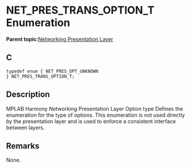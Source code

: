 # NET\_PRES\_TRANS\_OPTION\_T Enumeration

**Parent topic:**[Networking Presentation Layer](GUID-75470E5B-2289-4F94-AE85-2BB7DF4C4F07.md)

## C

```
typedef enum { NET_PRES_OPT_UNKNOWN 
} NET_PRES_TRANS_OPTION_T; 
```

## Description

MPLAB Harmony Networking Presentation Layer Option type Defines the enumeration for the type of options. This enumeration is not used directly by the presentation layer and is used to enforce a consistent interface between layers.

## Remarks

None.

